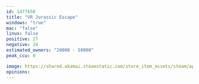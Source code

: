 ```yaml
---
id: 1477650
title: "VR Jurassic Escape"
windows: "true"
mac: "false"
linux: false
positive: 27
negative: 24
estimated_owners: "20000 - 50000"
peak_ccu: 0

image: https://shared.akamai.steamstatic.com/store_item_assets/steam/apps/1477650/header.jpg?t=1658296481
opinions:
---
```

